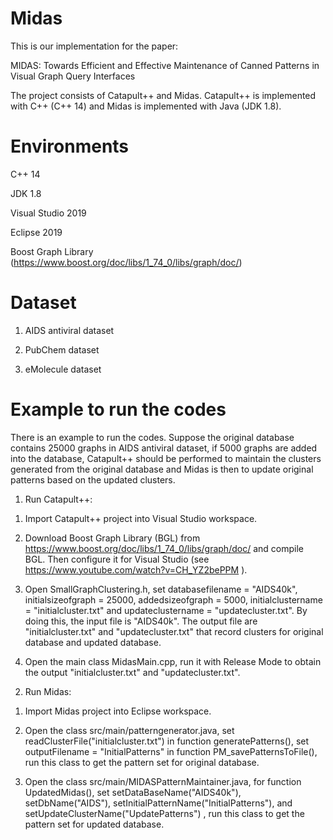 # Midas 

This is our implementation for the paper:

MIDAS: Towards Efficient and Effective Maintenance of Canned Patterns in Visual Graph Query Interfaces

The project consists of Catapult++ and Midas. Catapult++ is  implemented with C++ (C++ 14) and  Midas is implemented with Java (JDK 1.8). 


# Environments

C++ 14

JDK 1.8

Visual Studio 2019

Eclipse 2019  

Boost Graph Library (https://www.boost.org/doc/libs/1_74_0/libs/graph/doc/)

# Dataset

1) AIDS antiviral dataset

2) PubChem dataset

3) eMolecule dataset


# Example to run the codes

There is an example to run the codes. Suppose the original database contains 25000 graphs in AIDS antiviral dataset, if 5000 graphs are added into the database, Catapult++ should be performed to maintain the  clusters generated from  the original database  and Midas is then to update original patterns based on the updated clusters. 

1. Run Catapult++: 

1) Import Catapult++ project into Visual Studio workspace.  

2) Download Boost Graph Library (BGL) from https://www.boost.org/doc/libs/1_74_0/libs/graph/doc/ and compile BGL. Then configure it for Visual Studio (see https://www.youtube.com/watch?v=CH_YZ2bePPM ).

3) Open SmallGraphClustering.h, set  databasefilename = "AIDS40k",  initialsizeofgraph = 25000, addedsizeofgraph = 5000, initialclustername = "initialcluster.txt" and  updateclustername = "updatecluster.txt".   By doing this,  the input file is "AIDS40k".   The output file are  "initialcluster.txt"  and "updatecluster.txt" that record clusters for original database and updated database. 

4) Open the main class MidasMain.cpp, run it with Release Mode to obtain the output "initialcluster.txt" and "updatecluster.txt". 

2. Run Midas:

1) Import Midas project into Eclipse workspace.  

2) Open the class  src/main/patterngenerator.java,   set  readClusterFile("initialcluster.txt") in function generatePatterns(), set outputFilename = "InitialPatterns" in function PM_savePatternsToFile(),  run this class  to get the pattern set for original database.

3) Open the  class src/main/MIDASPatternMaintainer.java,  for function  UpdatedMidas(), set setDataBaseName("AIDS40k"), 
		setDbName("AIDS"),  setInitialPatternName("InitialPatterns"),  and setUpdateClusterName("UpdatePatterns") , run this class to get the pattern set for updated database. 
    

